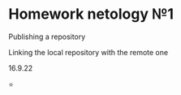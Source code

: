 # Homework netology №1

Publishing a repository

Linking the local repository with the remote one

16.9.22

⭐️
